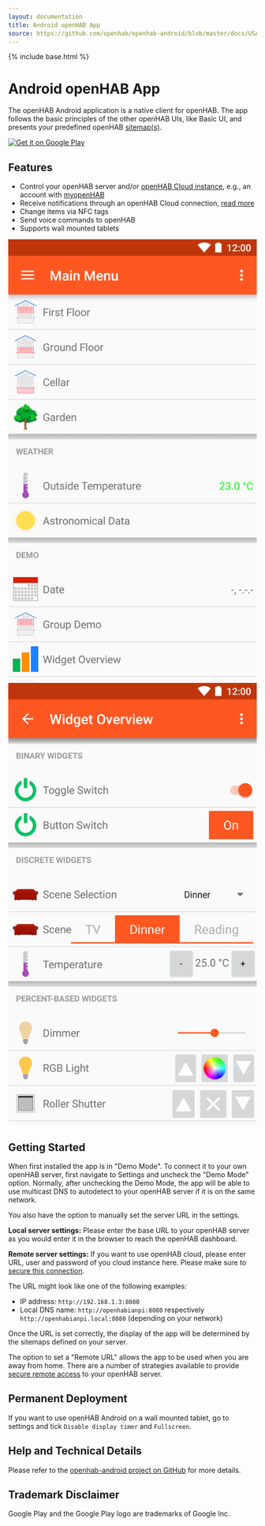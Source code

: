 ```yaml
---
layout: documentation
title: Android openHAB App
source: https://github.com/openhab/openhab-android/blob/master/docs/USAGE.md
---
```


{% include base.html %}

<!-- Attention authors: Do not edit directly. Please add your changes to the appropriate source repository -->

# Android openHAB App

The openHAB Android application is a native client for openHAB.
The app follows the basic principles of the other openHAB UIs, like Basic UI, and presents your predefined openHAB [sitemap(s)](http://docs.openhab.org/configuration/sitemaps.html).

<a href="https://play.google.com/store/apps/details?id=org.openhab.habdroid">
  <img alt="Get it on Google Play" src="https://play.google.com/intl/en_us/badges/images/generic/en_badge_web_generic.png" style="width: 240px;" width="240px">
</a>

## Features
* Control your openHAB server and/or [openHAB Cloud instance](https://github.com/openhab/openhab-cloud), e.g., an account with [myopenHAB](http://www.myopenhab.org/)
* Receive notifications through an openHAB Cloud connection, [read more](http://docs.openhab.org/addons/actions.html)
* Change items via NFC tags
* Send voice commands to openHAB
* Supports wall mounted tablets

<div class="row">
  <div class="col s12 m6"><img src="images/main_menu.png" alt="Demo Overview"></div>
  <div class="col s12 m6"><img src="images/widget_overview.png" alt="Demo Widget Overview"></div>
</div>

## Getting Started

When first installed the app is in "Demo Mode".
To connect it to your own openHAB server, first navigate to Settings and uncheck the "Demo Mode" option.
Normally, after unchecking the Demo Mode, the app will be able to use multicast DNS to autodetect to your openHAB server if it is on the same network.

You also have the option to manually set the server URL in the settings.

**Local server settings:** Please enter the base URL to your openHAB server as you would enter it in the browser to reach the openHAB dashboard.

**Remote server settings:** If you want to use openHAB cloud, please enter URL, user and password of you cloud instance here. Please make sure to [secure this connection](http://docs.openhab.org/installation/security.html).

The URL might look like one of the following examples:

* IP address: `http://192.168.1.3:8080`
* Local DNS name: `http://openhabianpi:8080` respectively `http://openhabianpi.local:8080` (depending on your network)

Once the URL is set correctly, the display of the app will be determined by the sitemaps defined on your server.

The option to set a "Remote URL" allows the app to be used when you are away from home.
There are a number of strategies available to provide [secure remote access]({{base}}/installation/security.html) to your openHAB server.

## Permanent Deployment

If you want to use openHAB Android on a wall mounted tablet, go to settings and tick `Disable display timer` and `Fullscreen`.

## Help and Technical Details

Please refer to the [openhab-android project on GitHub](https://github.com/openhab/openhab-android) for more details.

## Trademark Disclaimer

Google Play and the Google Play logo are trademarks of Google Inc.
